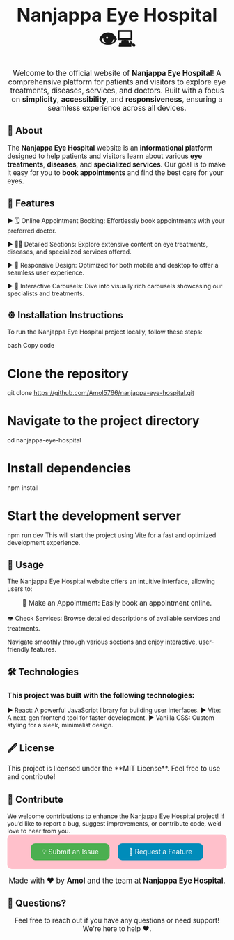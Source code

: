 <h1 align="center" style="font-size: 3em;">Nanjappa Eye Hospital 👁️💻</h1> <p align="center" style="font-size: 1.2em;"> Welcome to the official website of <strong>Nanjappa Eye Hospital</strong>! A comprehensive platform for patients and visitors to explore eye treatments, diseases, services, and doctors. Built with a focus on <strong>simplicity</strong>, <strong>accessibility</strong>, and <strong>responsiveness</strong>, ensuring a seamless experience across all devices. </p>
<h2>🏥 About</h2> <p style="font-size: 1.1em;"> The <strong>Nanjappa Eye Hospital</strong> website is an <strong>informational platform</strong> designed to help patients and visitors learn about various <strong>eye treatments</strong>, <strong>diseases</strong>, and <strong>specialized services</strong>. Our goal is to make it easy for you to <strong>book appointments</strong> and find the best care for your eyes. </p>
<h2>🌟 Features</h2> <p align="center" style="font-size: 1.1em;">  

▶ 🗓 Online Appointment Booking: Effortlessly book appointments with your preferred doctor. 

▶ 👨‍⚕️ Detailed Sections: Explore extensive content on eye treatments, diseases, and specialized services offered.

▶ 📱 Responsive Design: Optimized for both mobile and desktop to offer a seamless user experience.

▶ 🎡 Interactive Carousels: Dive into visually rich carousels showcasing our specialists and treatments.

</p>
<h2>⚙️ Installation Instructions</h2>
To run the Nanjappa Eye Hospital project locally, follow these steps:

bash
Copy code
# Clone the repository
git clone https://github.com/Amol5766/nanjappa-eye-hospital.git

# Navigate to the project directory
cd nanjappa-eye-hospital

# Install dependencies
npm install

# Start the development server
npm run dev
This will start the project using Vite for a fast and optimized development experience.

<h2>🚀 Usage</h2>
The Nanjappa Eye Hospital website offers an intuitive interface, allowing users to:

<p align="center" style="font-size: 1.1em;">
📅 Make an Appointment: Easily book an appointment online.

👁 Check Services: Browse detailed descriptions of available services and treatments.

</p>
Navigate smoothly through various sections and enjoy interactive, user-friendly features.

<h2>🛠 Technologies</h2> <p align="center" style="font-size: 1.1em;"> <h3>This project was built with the following technologies:</h3>
▶ React: A powerful JavaScript library for building user interfaces.
▶ Vite: A next-gen frontend tool for faster development.
▶ Vanilla CSS: Custom styling for a sleek, minimalist design.
</p>
<h2>🖋 License</h2> <p style="font-size: 1.1em;"> This project is licensed under the **MIT License**. Feel free to use and contribute! </p>
<h2>🙌 Contribute</h2>
We welcome contributions to enhance the Nanjappa Eye Hospital project! If you’d like to report a bug, suggest improvements, or contribute code, we’d love to hear from you.

<div align="center" style="background-color: #FFC0CB; padding: 20px; border-radius: 10px; max-width: 600px; margin: auto;"> <a href="https://github.com/Amol5766/nanjappa-eye-hospital/issues/new" style="background-color: #4CAF50; color: white; padding: 10px 25px; text-align: center; text-decoration: none; display: inline-block; border-radius: 10px; font-size: 1.1em; margin-right: 15px;">💡 Submit an Issue</a> <a href="https://github.com/Amol5766/nanjappa-eye-hospital/pulls" style="background-color: #008CBA; color: white; padding: 10px 25px; text-align: center; text-decoration: none; display: inline-block; border-radius: 10px; font-size: 1.1em;">🚀 Request a Feature</a> </div>
<p align="center" style="font-size: 1.2em;">Made with ❤️ by <strong>Amol</strong> and the team at <strong>Nanjappa Eye Hospital</strong>.</p>
<h2>📧 Questions?</h2> <p align="center" style="font-size: 1.1em;"> Feel free to reach out if you have any questions or need support! We're here to help ❤️. </p>

